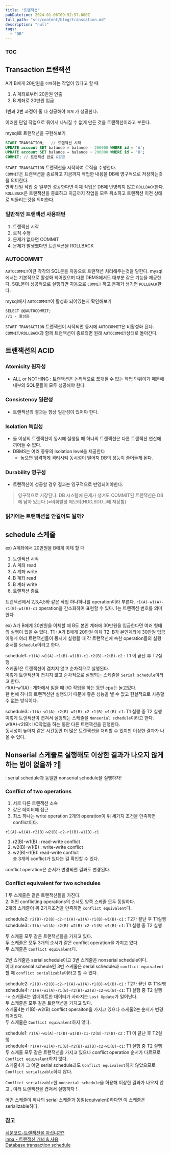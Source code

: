```yaml
---
title: "트랜잭션"
pubDatetime: 2024-01-06T09:52:57.000Z
full_path: "src/content/blog/transcation.md"
description: "null"
tags: 
  - "DB"
---
```


### TOC
## Transaction 트랜잭션

A가 B에게 20만원을 `이체`하는 작업이 있다고 할 때  

1. A 계좌로부터 20만원 인출
2. B 계좌로 20만원 입금

1번과 2번 과정이 둘 다 성공해야 `이체` 가 성공한다.   

이러한 단일 작업으로 묶어서 나눠질 수 없게 만든 것을 트랜잭션이라고 부른다.  

mysql로 트랜잭션을 구현해보기  

```sql
START TRANSATION;   // 트랜잭션 시작
UPDATE account SET balance = balance - 200000 WHERE id = 'A'; 
UPDATE account SET balance = balance + 200000 WHERE id = 'B';
COMMIT; // 트랜잭션 완료 &성공
```
`START TRANSACTION` 트랜잭션을 시작하여 로직을 수행한다.  
`COMMIT`은 트랜잭션을 종료하고 지금까지 작업한 내용을 DB에 영구적으로 저장하는것을 의미한다.  
만약 단일 작업 중 일부만 성공한다면 이체 작업은 DB에 반영되지 않고 `ROLLBACK`한다.  
`ROLLBACK`은 트랜잭션을 종료하고 지금까지 작업을 모두 취소하고 트랜잭션 이전 상태로 되돌리는것을 의미한다.  

### 일반적인 트랜잭션 사용패턴
1. 트랜잭션 시작
2. 로직 수행
3. 문제가 없다면 COMMIT
4. 문제가 발생했다면 트랜잭션을 ROLLBACK

### AUTOCOMMIT
`AUTOCOMMIT`이란 각각의 SQL문을 자동으로 트랜잭션 처리해주는것을 말한다. mysql에서는 기본적으로 활성화 되어있으며 다른 DBMS에서도 대부분 같은 기능을 제공한다.
SQL문이 성공적으로 실행되면 자동으로  `COMMIT` 하고 문제가 생기면 `ROLLBACK`한다.

mysql에서 `AUTOCOMMIT`이 활성화 되어있는지 확인해보기
```mysql
SELECT @@AUTOCOMMIT;
//1 - 활성화 
```
`START TRANSACTION` 트랜잭션이 시작되면 동시에 `AUTOCOMMIT`은 비활성화 된다.
`COMMIT/ROLLBACK`과 함께 트랜잭션이 종료되면 원래 `AUTOCOMMIT`상태로 돌아간다.


## 트랜잭션의 ACID
### Atomicity 원자성
- ALL or NOTHING : 트랜잭션은 논리적으로 쪼개질 수 없는 작업 단위이기 때문에 내부의 SQL문들이 모두 성공해야 한다.
### Consistency 일관성
- 트랜잭션의 결과는 항상 일관성이 있어야 한다. 

### Isolation 독립성
- 둘 이상의 트랜잭션이 동시에 실행될 때 하나의 트랜잭션은 다른 트랜잭션 연산에 끼어들 수 없다.
- DBMS는 여러 종류의 Isolation level을 제공한다
   - 높으면 엄격하게 격리시켜 동시성이 떨어져 DB의 성능이 줄어들게 된다.
### Durability 영구성
- 트랜잭션이 성공할 경우 결과는 영구적으로 반영되어야한다.
> 영구적으로 저장된다.
DB 시스템에 문제가 생겨도 COMMIT된 트랜잭션은 DB에 남아 있는다.(=비휘발성 메모리(HDD,SDD..)에 저장함)
### 읽기에는 트랜잭션을 안걸어도 될까?

## schedule 스케줄

ex) A계좌에서 20만원을 B에게 이체 할 때 

1. 트랜잭션 시작
2. A 계좌  read
3. A 계좌 write
4. B 계좌 read
5. B 계좌 write
6. 트랜잭션 종료

트랜잭션에서  2,3,4,5와 같은 작업 하나하나를 operation이라 부른다.
`r1(A)-w1(A)-r1(B)-w1(B)-c1` 
operation을 간소화하여 표현할 수 있다. 1는 트랜잭션 번호를 의미한다. 


ex) A가 B에게 20만원을 이체할 때 B도 본인 계좌에 30만원을 입금한다면 여러 형태의 실행이 있을 수 있다.
T1 : A가 B에게 20만원 이체
T2:  B가 본인계좌에 30만원 입금
이렇게 여러 트랜잭션들이 동시에 실행될 때 각 트랜잭션에 속한 operation들의 실행 순서를 `Schedule`이라고 한다.

schedule1: `r1(A)-w1(A)-r1(B)-w1(B)-c1-r2(B)-r2(B)-c2`  : T1 이 끝난 후  T2실행  
스케줄1은 트랜잭션이 겹치지 않고 순차적으로 실행된다.  
이렇게 트랜잭션이 겹치지 않고 순차적으로  실행되는 스케줄을 `Serial schedule`이라고 한다.  
r1(A)-w1(A) : 계좌에서 읽을 때 I/O 작업을 하는 동안  cpu는 놀고있다.  
한 번에 하나의 트랜잭션만 실행되기 때문에 좋은 성능을 낼 수 없고 현실적으로 사용할 수 없는 방식이다.  

schedule3: `r1(A)-w1(A)-r2(B)-w2(B)-c2-r1(B)-w1(B)-c1`: T1 실행 중 T2 실행  
이렇게 트랜잭션이 겹쳐서 실행되는 스케줄을 `Nonserial schedule`이라고 한다.  
w1(A)-r2(B): I/O작업을 하는 동안 다른 트랜잭션을 진행한다.  
동시성이 높아져 같은 시간동안 더 많은 트랜잭션을 처리할 수 있지만 이상한 결과가 나올 수 있다.  

## Nonserial 스케줄로 실행해도 이상한 결과가 나오지 않게 하는 법이 없을까 ?🧐  
: serial schedule과 동일한 nonserial schedule을 실행하자!   
### Conflict of two operations  
1. 서로 다른 트랜잭션 소속 
2. 같은 데이터에 접근
3. 최소 하나는 write operation
2개의 operation이 위 세가지 조건을 만족하면 conflict이다.  

`r1(A)-w1(A)-r2(B)-w2(B)-c2-r1(B)-w1(B)-c1`  
1. r2(B)-w1(B) : read-write conflict   
2. w2(B)-w1(B) : write-write conflict 
3. w2(B)-r1(B): read-write conflict  
총 3개의 conflict가 있다는 걸 확인할 수 있다.  

conflict operation은 순서가 변경되면 결과도 변경된다.  

### Conflict equivalent for two schedules  
1 두 스케줄은 같은 트랜잭션들을 가진다.  
2. 어떤 conflicting operations의 순서도 양쪽 스케줄 모두 동일하다.  
2개의 스케줄이 위 2가지조건을 만족하면 `conflict equivalent`다.  

schedule2: `r2(B)-r2(B)-c2-r1(A)-w1(A)-r1(B)-w1(B)-c1`  : T2가 끝난 후  T1실행  
schedule3: `r1(A)-w1(A)-r2(B)-w2(B)-c2-r1(B)-w1(B)-c1`: T1 실행 중 T2 실행  

두 스케줄 모두 같은 트랜잭션들을 가지고 있다.  
두 스케줄은 모두 3개의 순서가 같은 conflict operation을 가지고 있다.  
두 스케줄은 `Conflict equivalent`다.  

2번 스케줄은 serial schedule이고 3번 스케줄은 nonserial schedule이다.  
이때 nonserial scheule인 3번 스케줄은 serial schedule과 `conflict equivalent`할 때 `conflict serializable`이라고 할 수 있다.  

schedule2: `r2(B)-r2(B)-c2-r1(A)-w1(A)-r1(B)-w1(B)-c1`  : T2가 끝난 후  T1실행  
schedule4: `r1(A)-w1(A)-r1(B)-r2(B)-w2(B)-c2-w1(B)-c1`: T1 실행 중 T2 실행  
-> 스케줄4는 업데이트한 데이터가 사라지는 `Lost Update`가 일어난다.  
두 스케줄은 모두 같은 트랜잭션을 가지고 있다.  
스케줄4는 r1(B)-w2(B) conflict operaiton을 가지고 있으나 스케줄2는 순서가 변경되어있다.  
두 스케줄은 `Conflict equivalent`하지 않다.  

schedule1: `r1(A)-w1(A)-r1(B)-w1(B)-c1-r2(B)-r2(B)-c2`  : T1 이 끝난 후  T2실행  
schedule4: `r1(A)-w1(A)-r1(B)-r2(B)-w2(B)-c2-w1(B)-c1`: T1 실행 중 T2 실행  
두 스케줄 모두 같은 트랜잭션을 가지고 있으나 conflict operation 순서가 다르므로 `Conflict equivalent`하지 않다.  
스케줄4가 그 어떤 serial schedule과도 `Conflict equivalent`하지 않았으므로 `Conflict serializable`하지 않다.  


`Conflict serializable`한 `nonserial schedule`을 허용해 이상한 결과가 나오지 않고 , 여러 트랜잭션을 겹쳐서 실행하자 !  

어떤 스케줄이 하나의 serial 스케줄과 동일(equivalent)하다면 이 스케줄은 serializable하다.  



### 참고
[쉬운코드-트랜잭션을 아십니까?](https://www.youtube.com/watch?v=sLJ8ypeHGlM&list=PLcXyemr8ZeoREWGhhZi5FZs6cvymjIBVe&index=14)  
[inpa - 트랜잭션 개념 & 사용](https://inpa.tistory.com/entry/MYSQL-%F0%9F%93%9A-%ED%8A%B8%EB%9E%9C%EC%9E%AD%EC%85%98Transaction-%EC%9D%B4%EB%9E%80-%F0%9F%92%AF-%EC%A0%95%EB%A6%AC)  
[Database transaction schedule](https://en.wikipedia.org/wiki/Database_transaction_schedule)  

